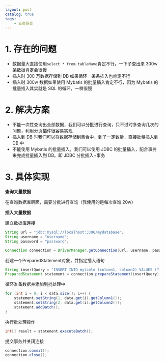 ```yaml
---
layout: post   	
catalog: true 	
tags:
    - 业务场景
---
```



# 1. 存在的问题

- 数据量大直接使用`select * from tableName`肯定不行，一下子查出来 300w 条数据肯定会很慢
- 插入时 300 万数据存储到 DB 如果循环一条条插入也肯定不行
- 插入时 300w 数据如果使用 Mybatis 的批量插入肯定不行，因为 Mybatis 的批量插入其实就是 SQL 的循环，一样很慢

# 2. 解决方案

- 不能一次性查询出全部数据，我们可以分批进行查询，只不过时多查询几次的问题，利用分页插件很容易实现
- 插入到 DB 时我们可以将数据存储到集合中，到了一定数量，直接批量插入到 DB 中
- 不能使用 Mybatis 的批量插入，我们可以使用 JDBC 的批量插入，配合事务来完成批量插入到 DB。即 JDBC 分批插入+事务

# 3. 具体实现

**查询大量数据**

在查询数据库层面，需要分批进行查询（我使用的是每次查询 20w）

**插入大量数据**

建立数据库连接

```java
String url = "jdbc:mysql://localhost:3306/mydatabase";
String username = "username";
String password = "password";

Connection connection = DriverManager.getConnection(url, username, password);
```

创建一个PreparedStatement对象，并指定插入语句

```java
String insertQuery = "INSERT INTO mytable (column1, column2) VALUES (?, ?)";
PreparedStatement statement = connection.prepareStatement(insertQuery);
```

循环准备数据并添加到批处理中

```java
for (int i = 0; i < data.size(); i++) {
    statement.setString(1, data.get(i).getColumn1());
    statement.setString(2, data.get(i).getColumn2());
    statement.addBatch();
}
```

执行批处理操作

```java
int[] result = statement.executeBatch();
```

提交事务并关闭连接

```java
connection.commit();
connection.close();
```
